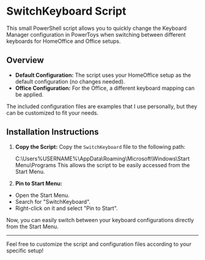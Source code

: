 # SwitchKeyboard Script

This small PowerShell script allows you to quickly change the Keyboard Manager configuration in PowerToys when switching between different keyboards for HomeOffice and Office setups.


## Overview

- **Default Configuration:** The script uses your HomeOffice setup as the default configuration (no changes needed).
- **Office Configuration:** For the Office, a different keyboard mapping can be applied.

The included configuration files are examples that I use personally, but they can be customized to fit your needs.


## Installation Instructions

1. **Copy the Script:**
   Copy the `SwitchKeyboard` file to the following path:
   
   C:\Users%USERNAME%\AppData\Roaming\Microsoft\Windows\Start Menu\Programs
   This allows the script to be easily accessed from the Start Menu.


3. **Pin to Start Menu:**
- Open the Start Menu.
- Search for "SwitchKeyboard".
- Right-click on it and select "Pin to Start".


Now, you can easily switch between your keyboard configurations directly from the Start Menu.

---

Feel free to customize the script and configuration files according to your specific setup!

